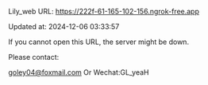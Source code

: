 Lily_web URL: https://222f-61-165-102-156.ngrok-free.app

Updated at: 2024-12-06 03:33:57

If you cannot open this URL, the server might be down.

Please contact: 

goley04@foxmail.com Or Wechat:GL_yeaH